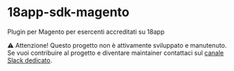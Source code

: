 # 18app-sdk-magento
Plugin per Magento per esercenti accreditati su 18app

⚠️ Attenzione! Questo progetto non è attivamente sviluppato e manutenuto. Se vuoi contribuire al progetto e diventare maintainer contattaci sul [canale Slack dedicato](https://developersitalia.slack.com/archives/C7AAA10PN).
